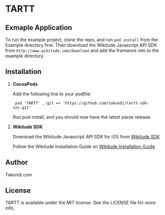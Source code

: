# TARTT


## Exmaple Application

To run the example project, clone the repo, and run `pod install` from the Example directory first.
Then download the Wikitude Javascript API SDK from `http://www.wikitude.com/download` and add the framwork into to the example directory.


## Installation 

1. **CocoaPods**

    Add the following line to your podfile:

        pod 'TARTT' ,:git => 'https://github.com/takondi/tartt-sdk-ios.git'  

    Run pod install, and you should now have the latest parse release.

2. **Wikitude SDK**
    
    Download the Wikitude Javascript API SDK for iOS from [Wikitude SDK][wikitude-download-link]

    Follow the Wikitude Installation Guide on [Wikitude Installation Guide][wikitude-guide-link]



## Author

Takondi.com

## License

TARTT is available under the MIT license. See the LICENSE file for more info.



[wikitude-guide-link]: http://www.wikitude.com/developer/documentation/ios
[wikitude-download-link]: http://www.wikitude.com/download